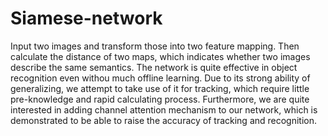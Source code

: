 # Siamese-network
Input two images and transform those into two feature mapping. Then calculate the distance of two maps, which indicates whether two images describe the same semantics.
The network is quite effective in object recognition even withou much offline learning.
Due to its strong ability of generalizing, we attempt to take use of it for tracking, which require little pre-knowledge and rapid calculating process.
Furthermore, we are quite interested in adding channel attention mechanism to our network, which is demonstrated to be able to raise the accuracy of tracking and recognition.
